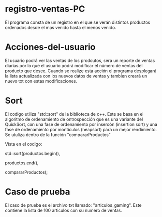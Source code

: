 # registro-ventas-PC

El programa consta de un registro en el que se verán distintos productos ordenados desde el mas venido hasta el menos venido.

# Acciones-del-usuario

El usuario podrá ver las ventas de los prodcutos, sera un reporte de ventas diarias por lo que el usuario podrá modificar el número de ventas del producto que desee. Cuando se realize esta acción el programa desplegará la lista actualizada con los nuevos datos de ventas y tambien creará un nuevo txt con estas modificaciones.

# Sort

El codigo utiliza "std::sort" de la biblioteca de c++. Este se basa en el algoritmo de ordenamiento de ontrospección que es una variante del QuickSort, con una fase de ordenamiento por insercón (insertion sort) y una fase de ordenamiento por montículos (heapsort) para un mejor rendimiento. Se utuliza dentro de la función "compararProductos"

Vista en el codigo: 

std::sort(productos.begin(),

productos.end(),

compararProductos);

# Caso de prueba

El caso de prueba es el archivo txt llamado: "articulos_gaming". Este contiene la lista de 100 articulos con su numero de ventas.
